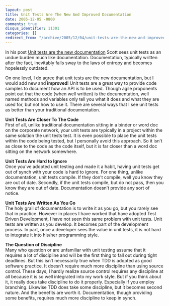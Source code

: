 ```yaml
---
layout: post
title: Unit Tests Are The New And Improved Documentation
date: 2005-12-05 -0800
comments: true
disqus_identifier: 11301
categories: []
redirect_from: "/archive/2005/12/04/unit-tests-are-the-new-and-improved-documentation.aspx/"
---
```


In his post [Unit tests are the new
documentation](http://www.lazycoder.com/weblog/index.php/archives/2005/12/04/unit-tests-are-the-new-documentation/)
Scott sees unit tests as an undue burden much like documentation.
Documentation, typically written after the fact, inevitably falls sway
to the laws of entropy and becomes hopelessly outdated.

On one level, I do agree that unit tests are the new documentation, but
I would add new and **improved**! Unit tests are a great way to provide
code samples to document how an API is to be used. Though agile
proponents point out that the code (when well written) is the
documentation, well named methods and variables only tell you what it
does and what they are used for, but not how to use it. There are
several ways that I see unit tests as better than your traditional
documentation.

**Unit Tests Are Closer To The Code**\
 First of all, unlike traditional documentation sitting in a binder or
word doc on the corporate network, your unit tests are typically in a
project within the same solution the unit tests test. It is even
possible to place the unit tests within the code being tested, but I
personally avoid this approach. So it isn’t as close to the code as the
code itself, but it is far closer than a word doc sitting on the network
somewhere.

**Unit Tests Are Hard to Ignore**\
 Once you’ve adopted unit testing and made it a habit, having unit tests
get out of synch with your code is hard to ignore. For one thing, unlike
documentation, unit tests compile. If they don’t compile, well you know
they are out of date. Secondly, if the unit tests compile, but do not
pass, then you know they are out of date. Documentation doesn’t provide
any sort of notice.

**Unit Tests Are Written As You Go**\
 The holy grail of documentation is to write it as you go, but you
rarely see that in practice. However in places I have worked that have
adopted Test Driven Development, I have not seen this same problem with
unit tests. Unit tests are written as you develop. It becomes part of
the development process. In part, once a developer sees the value in
unit tests, it is not hard to integrate it into his/her programming
style.

**The Question of Discipline**\
 Many who question or are unfamiliar with unit testing assume that it
requires a lot of discipline and will be the first thing to fall out
during tight deadlines. But this isn’t necessarily true when TDD is
adopted as good software practice. It doesn’t require much more
discipline than using source control. These days, I hardly realize
source control requires any discipline at all because it is so well
integrated into my work style. But if you think about it, it really does
take discipline to do it properly. Especially if you employ branching.
Likewise TDD does take some discipline, but it becomes second nature.
And the benefits are worth it. Documentation, though providing some
benefits, requires much more discipline to keep in synch.

